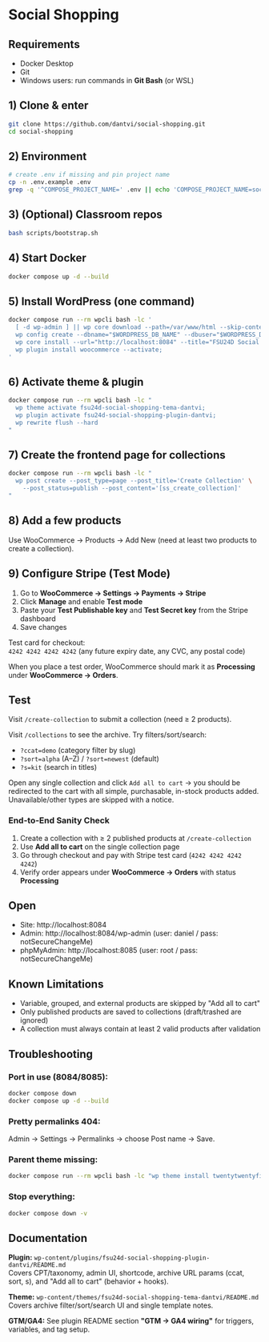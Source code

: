 # Social Shopping

## Requirements
- Docker Desktop
- Git
- Windows users: run commands in **Git Bash** (or WSL)

## 1) Clone & enter
```bash
git clone https://github.com/dantvi/social-shopping.git
cd social-shopping
```

## 2) Environment
```bash
# create .env if missing and pin project name
cp -n .env.example .env
grep -q '^COMPOSE_PROJECT_NAME=' .env || echo 'COMPOSE_PROJECT_NAME=social-shopping' >> .env
```

## 3) (Optional) Classroom repos
```bash
bash scripts/bootstrap.sh
```

## 4) Start Docker
```bash
docker compose up -d --build
```

## 5) Install WordPress (one command)
```bash
docker compose run --rm wpcli bash -lc '
  [ -d wp-admin ] || wp core download --path=/var/www/html --skip-content;
  wp config create --dbname="$WORDPRESS_DB_NAME" --dbuser="$WORDPRESS_DB_USER" --dbpass="$WORDPRESS_DB_PASSWORD" --dbhost="$WORDPRESS_DB_HOST" --skip-check --force;
  wp core install --url="http://localhost:8084" --title="FSU24D Social Shopping" --admin_user="daniel" --admin_password="notSecureChangeMe" --admin_email="you@example.com" --skip-email;
  wp plugin install woocommerce --activate;
'
```

## 6) Activate theme & plugin
```bash
docker compose run --rm wpcli bash -lc "
  wp theme activate fsu24d-social-shopping-tema-dantvi;
  wp plugin activate fsu24d-social-shopping-plugin-dantvi;
  wp rewrite flush --hard
"
```

## 7) Create the frontend page for collections
```bash
docker compose run --rm wpcli bash -lc "
  wp post create --post_type=page --post_title='Create Collection' \
    --post_status=publish --post_content='[ss_create_collection]'
"
```

## 8) Add a few products

Use WooCommerce → Products → Add New (need at least two products to create a collection).

## 9) Configure Stripe (Test Mode)

1. Go to **WooCommerce → Settings → Payments → Stripe**  
2. Click **Manage** and enable **Test mode**  
3. Paste your **Test Publishable key** and **Test Secret key** from the Stripe dashboard  
4. Save changes

Test card for checkout:  
`4242 4242 4242 4242` (any future expiry date, any CVC, any postal code)

When you place a test order, WooCommerce should mark it as **Processing** under **WooCommerce → Orders**.

## Test

Visit `/create-collection` to submit a collection (need ≥ 2 products).

Visit `/collections` to see the archive.
Try filters/sort/search:

- `?ccat=demo` (category filter by slug)
- `?sort=alpha` (A–Z) / `?sort=newest` (default)
- `?s=kit` (search in titles)

Open any single collection and click `Add all to cart` → you should be redirected to the cart with all simple, purchasable, in-stock products added. Unavailable/other types are skipped with a notice.

### End-to-End Sanity Check

1. Create a collection with ≥ 2 published products at `/create-collection`
2. Use **Add all to cart** on the single collection page
3. Go through checkout and pay with Stripe test card (`4242 4242 4242 4242`)
4. Verify order appears under **WooCommerce → Orders** with status **Processing**

## Open
- Site: http://localhost:8084
- Admin: http://localhost:8084/wp-admin (user: daniel / pass: notSecureChangeMe)
- phpMyAdmin: http://localhost:8085 (user: root / pass: notSecureChangeMe)

## Known Limitations

- Variable, grouped, and external products are skipped by "Add all to cart"
- Only published products are saved to collections (draft/trashed are ignored)
- A collection must always contain at least 2 valid products after validation

## Troubleshooting

### Port in use (8084/8085):
```bash
docker compose down
docker compose up -d --build
```

### Pretty permalinks 404: 
Admin → Settings → Permalinks → choose Post name → Save.

### Parent theme missing:
```bash
docker compose run --rm wpcli bash -lc "wp theme install twentytwentyfive"
```

### Stop everything:
```bash
docker compose down -v
```

## Documentation

**Plugin:** `wp-content/plugins/fsu24d-social-shopping-plugin-dantvi/README.md`  
Covers CPT/taxonomy, admin UI, shortcode, archive URL params (ccat, sort, s), and "Add all to cart" (behavior + hooks).

**Theme:** `wp-content/themes/fsu24d-social-shopping-tema-dantvi/README.md`  
Covers archive filter/sort/search UI and single template notes.

**GTM/GA4:** See plugin README section **"GTM → GA4 wiring"** for triggers, variables, and tag setup.
